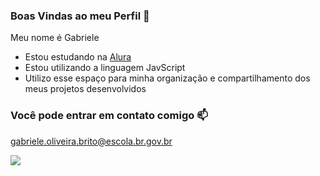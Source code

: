 ### Boas Vindas ao meu Perfil 💟

Meu nome é Gabriele

- Estou estudando na [Alura](https://www.alura.com.br)
- Estou utilizando a linguagem JavScript
- Utilizo esse espaço para minha organização e compartilhamento dos meus projetos desenvolvidos

### Você pode entrar em contato comigo 📫

gabriele.oliveira.brito@escola.br.gov.br

![](https://media.tenor.com/kJ-yTGSgWDkAAAAi/hi-good-morning.gif)
